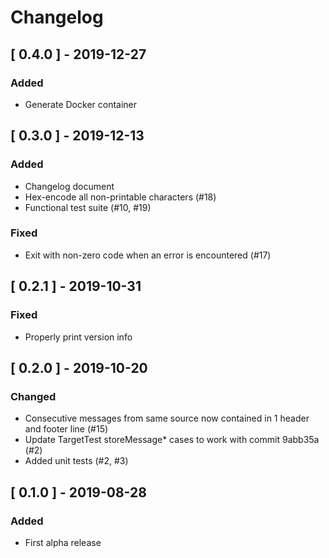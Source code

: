 # Changelog

## [ 0.4.0 ] - 2019-12-27
### Added
- Generate Docker container

## [ 0.3.0 ] - 2019-12-13 
### Added
- Changelog document
- Hex-encode all non-printable characters (#18)
- Functional test suite (#10, #19)

### Fixed
- Exit with non-zero code when an error is encountered (#17)

## [ 0.2.1 ] - 2019-10-31
### Fixed
- Properly print version info

## [ 0.2.0 ] - 2019-10-20
### Changed
- Consecutive messages from same source now contained in 1 header and footer line (#15)
- Update TargetTest storeMessage* cases to work with commit 9abb35a (#2)
- Added unit tests (#2, #3)

## [ 0.1.0 ] - 2019-08-28
### Added
- First alpha release
